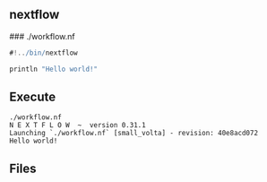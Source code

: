## nextflow

### ./workflow.nf

```groovy
#!../bin/nextflow

println "Hello world!"
```


## Execute

```
./workflow.nf
N E X T F L O W  ~  version 0.31.1
Launching `./workflow.nf` [small_volta] - revision: 40e8acd072
Hello world!
```


## Files

```
```


